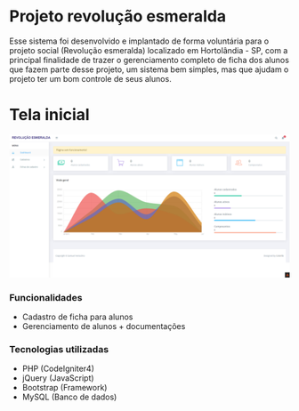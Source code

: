 # Projeto revolução esmeralda
Esse sistema foi desenvolvido e implantado de forma voluntária para o projeto social (Revolução esmeralda) localizado em Hortolândia - SP, com a principal finalidade de trazer o gerenciamento completo de ficha dos alunos que fazem parte desse projeto, um sistema bem simples, mas que ajudam o projeto ter um bom controle de seus alunos.

# Tela inicial

![Print](home.png)

### Funcionalidades 

- Cadastro de ficha para alunos       
- Gerenciamento de alunos + documentações


### Tecnologias utilizadas 

- PHP       (CodeIgniter4)
- jQuery    (JavaScript)       
- Bootstrap (Framework) 
- MySQL     (Banco de dados)


